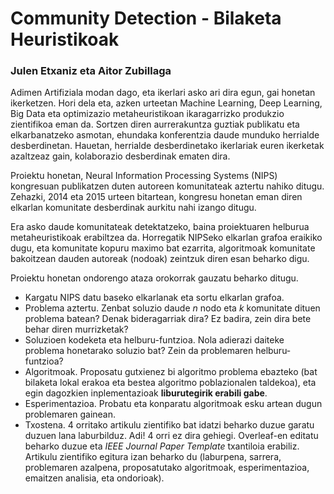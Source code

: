 # Community Detection - Bilaketa Heuristikoak

### Julen Etxaniz eta Aitor Zubillaga

Adimen Artifiziala modan dago, eta ikerlari asko ari dira egun, gai honetan ikerketzen. Hori dela eta, azken urteetan Machine Learning, Deep Learning, Big Data eta optimizazio metaheuristikoan ikaragarrizko produkzio zientifikoa eman da. Sortzen diren aurrerakuntza guztiak publikatu eta elkarbanatzeko asmotan, ehundaka konferentzia daude munduko herrialde desberdinetan. Hauetan, herrialde desberdinetako ikerlariak euren ikerketak azaltzeaz gain, kolaborazio desberdinak ematen dira.

Proiektu honetan, Neural Information Processing Systems (NIPS) kongresuan publikatzen duten autoreen komunitateak aztertu nahiko ditugu. Zehazki, 2014 eta 2015 urteen bitartean, kongresu honetan eman diren elkarlan komunitate desberdinak aurkitu nahi izango ditugu. 

Era asko daude komunitateak detektatzeko, baina proiektuaren helburua metaheuristikoak erabiltzea da. Horregatik NIPSeko elkarlan grafoa eraikiko dugu, eta komunitate kopuru maximo bat ezarrita, algoritmoak komunitate bakoitzean dauden autoreak (nodoak) zeintzuk diren esan beharko digu.

Proiektu honetan ondorengo ataza orokorrak gauzatu beharko ditugu.

* Kargatu NIPS datu baseko elkarlanak eta sortu elkarlan grafoa.
* Problema aztertu. Zenbat soluzio daude $n$ nodo eta $k$ komunitate dituen problema batean? Denak bideragarriak dira? Ez badira, zein dira bete behar diren murrizketak?
* Soluzioen kodeketa eta helburu-funtzioa. Nola adierazi daiteke problema honetarako soluzio bat? Zein da problemaren helburu-funtzioa?
* Algoritmoak. Proposatu gutxienez bi algoritmo problema ebazteko (bat bilaketa lokal erakoa eta bestea algoritmo poblazionalen taldekoa), eta egin dagozkien inplementazioak **liburutegirik erabili gabe**.
* Esperimentazioa. Probatu eta konparatu algoritmoak esku artean dugun problemaren gainean.
* Txostena. 4 orritako artikulu zientifiko bat idatzi beharko duzue garatu duzuen lana laburbilduz. Adi! 4 orri ez dira gehiegi. Overleaf-en editatu beharko duzue eta *IEEE Journal Paper Template* txantiloia erabiliz. Artikulu zientifiko egitura izan beharko du (laburpena, sarrera, problemaren azalpena, proposatutako algoritmoak, esperimentazioa, emaitzen analisia, eta ondorioak).